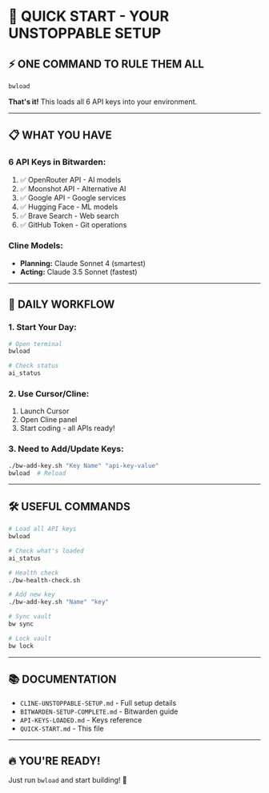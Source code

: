 # 🚀 QUICK START - YOUR UNSTOPPABLE SETUP

## ⚡ ONE COMMAND TO RULE THEM ALL

```bash
bwload
```

**That's it!** This loads all 6 API keys into your environment.

---

## 📋 WHAT YOU HAVE

### 6 API Keys in Bitwarden:
1. ✅ OpenRouter API - AI models
2. ✅ Moonshot API - Alternative AI
3. ✅ Google API - Google services
4. ✅ Hugging Face - ML models
5. ✅ Brave Search - Web search
6. ✅ GitHub Token - Git operations

### Cline Models:
- **Planning:** Claude Sonnet 4 (smartest)
- **Acting:** Claude 3.5 Sonnet (fastest)

---

## 🎯 DAILY WORKFLOW

### 1. Start Your Day:
```bash
# Open terminal
bwload

# Check status
ai_status
```

### 2. Use Cursor/Cline:
1. Launch Cursor
2. Open Cline panel
3. Start coding - all APIs ready!

### 3. Need to Add/Update Keys:
```bash
./bw-add-key.sh "Key Name" "api-key-value"
bwload  # Reload
```

---

## 🛠️ USEFUL COMMANDS

```bash
# Load all API keys
bwload

# Check what's loaded
ai_status

# Health check
./bw-health-check.sh

# Add new key
./bw-add-key.sh "Name" "key"

# Sync vault
bw sync

# Lock vault
bw lock
```

---

## 📚 DOCUMENTATION

- `CLINE-UNSTOPPABLE-SETUP.md` - Full setup details
- `BITWARDEN-SETUP-COMPLETE.md` - Bitwarden guide
- `API-KEYS-LOADED.md` - Keys reference
- `QUICK-START.md` - This file

---

## 🔥 YOU'RE READY!

Just run `bwload` and start building! 🚀

